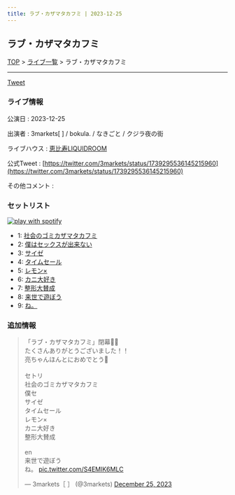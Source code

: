 ```yaml
---
title: ラブ・カザマタカフミ | 2023-12-25
---
```

## ラブ・カザマタカフミ

[TOP](/setlist/) > [ライブ一覧](lives.html) > ラブ・カザマタカフミ

___

<a href="https://twitter.com/share?ref_src=twsrc%5Etfw" data-text="3markets[ ]セットリスト > ラブ・カザマタカフミ" class="twitter-share-button" data-via="3markets" data-hashtags="3markets" data-related="3markets" data-show-count="false">Tweet</a>

### ライブ情報

公演日
:    2023-12-25

出演者
:    3markets[ ] / bokula. / なきごと / クジラ夜の街

ライブハウス
:    [恵比寿LIQUIDROOM](livehouse001.html)

公式Tweet
:    [https://twitter.com/3markets/status/1739295536145215960](https://twitter.com/3markets/status/1739295536145215960)

その他コメント
:    

### セットリスト


[![play with spotify](images/spotify-icon.png)](https://open.spotify.com/playlist/2I9CME66y8XpctS5VvssbC)



*  1: [社会のゴミカザマタカフミ](song002.html)
*  2: [僕はセックスが出来ない](song006.html)
*  3: [サイゼ](song004.html)
*  4: [タイムセール](song007.html)
*  5: [レモン×](song003.html)
*  6: [カニ大好き](song079.html)
*  7: [整形大賛成](song005.html)
*  8: [来世で遊ぼう](song075.html)
*  9: [ね。](song076.html)


### 追加情報



<blockquote class="twitter-tweet"><p lang="ja" dir="ltr">「ラブ・カザマタカフミ」閉幕🫶🫶<br>たくさんありがとうございました！！<br>亮ちゃんほんとにおめでとう👶<br><br>セトリ<br>社会のゴミカザマタカフミ<br>僕セ<br>サイゼ<br>タイムセール<br>レモン×<br>カニ大好き<br>整形大賛成<br><br>en<br>来世で遊ぼう<br>ね。 <a href="https://t.co/S4EMlK6MLC">pic.twitter.com/S4EMlK6MLC</a></p>&mdash; 3markets［ ］ (@3markets) <a href="https://twitter.com/3markets/status/1739295536145215960?ref_src=twsrc%5Etfw">December 25, 2023</a></blockquote>
<script async src="https://platform.twitter.com/widgets.js" charset="utf-8"></script>




<script async src="https://platform.twitter.com/widgets.js" charset="utf-8"></script>